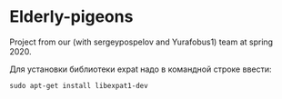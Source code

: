 # Elderly-pigeons
Project from our (with sergeypospelov and Yurafobus1) team at spring 2020.

Для установки библиотеки expat надо в командной строке ввести:

`sudo apt-get install libexpat1-dev`
